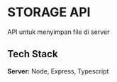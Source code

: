 # STORAGE API

API untuk menyimpan file di server

## Tech Stack

**Server:** Node, Express, Typescript
